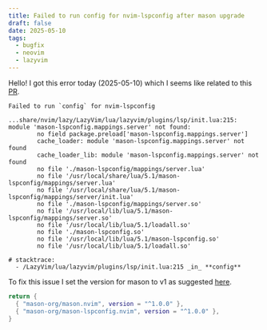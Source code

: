 ```yaml
---
title: Failed to run config for nvim-lspconfig after mason upgrade
draft: false
date: 2025-05-10
tags:
  - bugfix
  - neovim
  - lazyvim
---
```


Hello! I got this error today (2025-05-10) which I seems like related to this [PR](https://github.com/mason-org/mason.nvim/pull/1925).

```
Failed to run `config` for nvim-lspconfig

...share/nvim/lazy/LazyVim/lua/lazyvim/plugins/lsp/init.lua:215: module 'mason-lspconfig.mappings.server' not found:
        no field package.preload['mason-lspconfig.mappings.server']
        cache_loader: module 'mason-lspconfig.mappings.server' not found
        cache_loader_lib: module 'mason-lspconfig.mappings.server' not found
        no file './mason-lspconfig/mappings/server.lua'
        no file '/usr/local/share/lua/5.1/mason-lspconfig/mappings/server.lua'
        no file '/usr/local/share/lua/5.1/mason-lspconfig/mappings/server/init.lua'
        no file './mason-lspconfig/mappings/server.so'
        no file '/usr/local/lib/lua/5.1/mason-lspconfig/mappings/server.so'
        no file '/usr/local/lib/lua/5.1/loadall.so'
        no file './mason-lspconfig.so'
        no file '/usr/local/lib/lua/5.1/mason-lspconfig.so'
        no file '/usr/local/lib/lua/5.1/loadall.so'

# stacktrace:
  - /LazyVim/lua/lazyvim/plugins/lsp/init.lua:215 _in_ **config**
```

To fix this issue I set the version for mason to v1 as suggested [here](https://github.com/LazyVim/LazyVim/issues/6039).

```lua
return {
  { "mason-org/mason.nvim", version = "^1.0.0" },
  { "mason-org/mason-lspconfig.nvim", version = "^1.0.0" },
}
```
